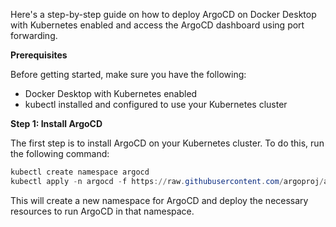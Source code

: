 Here's a step-by-step guide on how to deploy ArgoCD on Docker Desktop with Kubernetes enabled and access the ArgoCD dashboard using port forwarding.

**Prerequisites**

Before getting started, make sure you have the following:

- Docker Desktop with Kubernetes enabled
- kubectl installed and configured to use your Kubernetes cluster

**Step 1: Install ArgoCD**

The first step is to install ArgoCD on your Kubernetes cluster. To do this, run the following command:

```powershell
kubectl create namespace argocd
kubectl apply -n argocd -f https://raw.githubusercontent.com/argoproj/argo-cd/stable/manifests/install.yaml
```

This will create a new namespace for ArgoCD and deploy the necessary resources to run ArgoCD in that namespace.